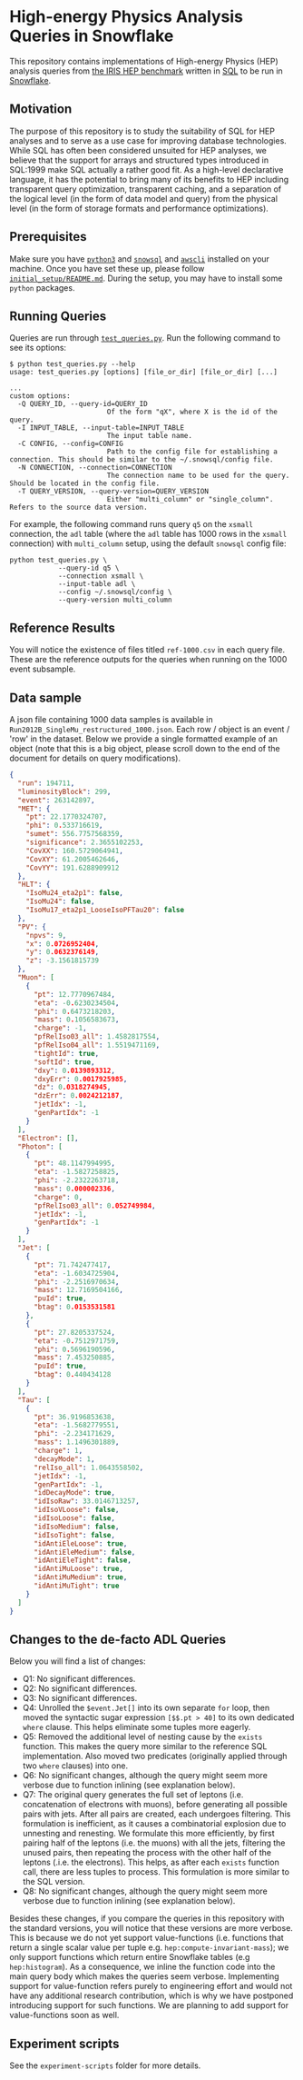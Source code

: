 # High-energy Physics Analysis Queries in Snowflake

This repository contains implementations of High-energy Physics (HEP) analysis queries from [the IRIS HEP benchmark](https://github.com/iris-hep/adl-benchmarks-index) written in [SQL](https://en.wikipedia.org/wiki/SQL) to be run in [Snowflake](https://www.snowflake.com/en/).

## Motivation

The purpose of this repository is to study the suitability of SQL for HEP analyses and to serve as a use case for improving database technologies. While SQL has often been considered unsuited for HEP analyses, we believe that the support for arrays and structured types introduced in SQL:1999 make SQL actually a rather good fit. As a high-level declarative language, it has the potential to bring many of its benefits to HEP including transparent query optimization, transparent caching, and a separation of the logical level (in the form of data model and query) from the physical level (in the form of storage formats and performance optimizations).

## Prerequisites

Make sure you have [`python3`](https://www.python.org/downloads/) and [`snowsql`](https://docs.snowflake.com/en/user-guide/snowsql-install-config) and [`awscli`](https://docs.aws.amazon.com/cli/latest/userguide/getting-started-install.html) installed on your machine. Once you have set these up, please follow [`initial_setup/README.md`](initial_setup/README.md). During the setup, you may have to install some `python` packages.  

## Running Queries

Queries are run through [`test_queries.py`](/test_queries.py). Run the following command to see its options:

```
$ python test_queries.py --help
usage: test_queries.py [options] [file_or_dir] [file_or_dir] [...]

...
custom options:
  -Q QUERY_ID, --query-id=QUERY_ID
                        Of the form "qX", where X is the id of the query.
  -I INPUT_TABLE, --input-table=INPUT_TABLE
                        The input table name.
  -C CONFIG, --config=CONFIG
                        Path to the config file for establishing a connection. This should be similar to the ~/.snowsql/config file.
  -N CONNECTION, --connection=CONNECTION
                        The connection name to be used for the query. Should be located in the config file.
  -T QUERY_VERSION, --query-version=QUERY_VERSION
                        Either "multi_column" or "single_column". Refers to the source data version.
```

For example, the following command runs query `q5` on the `xsmall` connection, the `adl` table (where the `adl` table has 1000 rows in the `xsmall` connection) with `multi_column` setup, using the default `snowsql` config file:

```
python test_queries.py \
            --query-id q5 \
            --connection xsmall \
            --input-table adl \
            --config ~/.snowsql/config \
            --query-version multi_column
```

## Reference Results

You will notice the existence of files titled `ref-1000.csv` in each query file. These are the reference outputs for the queries when running on the 1000 event subsample.

## Data sample

A json file containing 1000 data samples is available in `Run2012B_SingleMu_restructured_1000.json`. Each row / object is an event / 'row' in the dataset. Below we provide a single formatted example of an object (note that this is a big object, please scroll down to the end of the document for details on query modifications).

```json
{
  "run": 194711,
  "luminosityBlock": 299,
  "event": 263142897,
  "MET": {
    "pt": 22.1770324707,
    "phi": 0.533716619,
    "sumet": 556.7757568359,
    "significance": 2.3655102253,
    "CovXX": 160.5729064941,
    "CovXY": 61.2005462646,
    "CovYY": 191.6288909912
  },
  "HLT": {
    "IsoMu24_eta2p1": false,
    "IsoMu24": false,
    "IsoMu17_eta2p1_LooseIsoPFTau20": false
  },
  "PV": {
    "npvs": 9,
    "x": 0.0726952404,
    "y": 0.0632376149,
    "z": -3.1561815739
  },
  "Muon": [
    {
      "pt": 12.7770967484,
      "eta": -0.6230234504,
      "phi": 0.6473218203,
      "mass": 0.1056583673,
      "charge": -1,
      "pfRelIso03_all": 1.4582817554,
      "pfRelIso04_all": 1.5519471169,
      "tightId": true,
      "softId": true,
      "dxy": 0.0139893312,
      "dxyErr": 0.0017925985,
      "dz": 0.0318274945,
      "dzErr": 0.0024212187,
      "jetIdx": -1,
      "genPartIdx": -1
    }
  ],
  "Electron": [],
  "Photon": [
    {
      "pt": 48.1147994995,
      "eta": -1.5827258825,
      "phi": -2.2322263718,
      "mass": 0.000002336,
      "charge": 0,
      "pfRelIso03_all": 0.052749984,
      "jetIdx": -1,
      "genPartIdx": -1
    }
  ],
  "Jet": [
    {
      "pt": 71.742477417,
      "eta": -1.6034725904,
      "phi": -2.2516970634,
      "mass": 12.7169504166,
      "puId": true,
      "btag": 0.0153531581
    },
    {
      "pt": 27.8205337524,
      "eta": -0.7512971759,
      "phi": 0.5696190596,
      "mass": 7.453250885,
      "puId": true,
      "btag": 0.440434128
    }
  ],
  "Tau": [
    {
      "pt": 36.9196853638,
      "eta": -1.5682779551,
      "phi": -2.234171629,
      "mass": 1.1496301889,
      "charge": 1,
      "decayMode": 1,
      "relIso_all": 1.0643558502,
      "jetIdx": -1,
      "genPartIdx": -1,
      "idDecayMode": true,
      "idIsoRaw": 33.0146713257,
      "idIsoVLoose": false,
      "idIsoLoose": false,
      "idIsoMedium": false,
      "idIsoTight": false,
      "idAntiEleLoose": true,
      "idAntiEleMedium": false,
      "idAntiEleTight": false,
      "idAntiMuLoose": true,
      "idAntiMuMedium": true,
      "idAntiMuTight": true
    }
  ]
}

``` 


## Changes to the de-facto ADL Queries 

Below you will find a list of changes:

* Q1: No significant differences.
* Q2: No significant differences.
* Q3: No significant differences.
* Q4: Unrolled the `$event.Jet[]` into its own separate `for` loop, then moved the syntactic sugar expression `[$$.pt > 40]` to its own dedicated `where` clause. This helps eliminate some tuples more eagerly.
* Q5: Removed the additional level of nesting cause by the `exists` function. This makes the query more similar to the reference SQL implementation. Also moved two predicates (originally applied through two `where` clauses) into one.
* Q6: No significant changes, although the query might seem more verbose due to function inlining (see explanation below).
* Q7: The original query generates the full set of leptons (i.e. concatenation of electrons with muons), before generating all possible pairs with jets. After all pairs are created, each undergoes filtering. This formulation is inefficient, as it causes a combinatorial explosion due to unnesting and renesting. We formulate this more efficiently, by first pairing half of the leptons (i.e. the muons) with all the jets, filtering the unused pairs, then repeating the process with the other half of the leptons (.i.e. the electrons). This helps, as after each `exists` function call, there are less tuples to process. This formulation is more similar to the SQL version.
* Q8: No significant changes, although the query might seem more verbose due to function inlining (see explanation below).  

Besides these changes, if you compare the queries in this repository with the standard versions, you will notice that these versions are more verbose. This is because we do not yet support value-functions (i.e. functions that return a single scalar value per tuple e.g. `hep:compute-invariant-mass`); we only support functions which return entire Snowflake tables (e.g `hep:histogram`). As a consequence, we inline the function code into the main query body which makes the queries seem verbose. Implementing support for value-function refers purely to engineering effort and would not have any additional research contribution, which is why we have postponed introducing support for such functions. We are planning to add support for value-functions soon as well.  


## Experiment scripts

See the `experiment-scripts` folder for more details. 